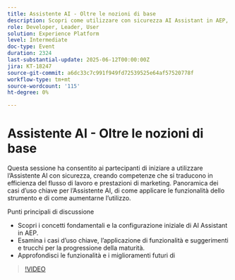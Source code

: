 ```yaml
---
title: Assistente AI - Oltre le nozioni di base
description: Scopri come utilizzare con sicurezza AI Assistant in AEP, con informazioni su configurazione, casi d’uso chiave, suggerimenti pratici e nuove funzioni per aumentare l’efficienza del flusso di lavoro e l’impatto sul marketing.
role: Developer, Leader, User
solution: Experience Platform
level: Intermediate
doc-type: Event
duration: 2324
last-substantial-update: 2025-06-12T00:00:00Z
jira: KT-18247
source-git-commit: a6dc33c7c991f949fd72539525e64af57520778f
workflow-type: tm+mt
source-wordcount: '115'
ht-degree: 0%

---
```



# Assistente AI - Oltre le nozioni di base

Questa sessione ha consentito ai partecipanti di iniziare a utilizzare l’Assistente AI con sicurezza, creando competenze che si traducono in efficienza del flusso di lavoro e prestazioni di marketing. Panoramica dei casi d’uso chiave per l’Assistente AI, di come applicare le funzionalità dello strumento e di come aumentarne l’utilizzo.

Punti principali di discussione

* Scopri i concetti fondamentali e la configurazione iniziale di AI Assistant in AEP.
* Esamina i casi d’uso chiave, l’applicazione di funzionalità e suggerimenti e trucchi per la progressione della maturità.
* Approfondisci le funzionalità e i miglioramenti futuri di

>[!VIDEO](https://video.tv.adobe.com/v/3463366/?learn=on&enablevpops&captions=ita)
